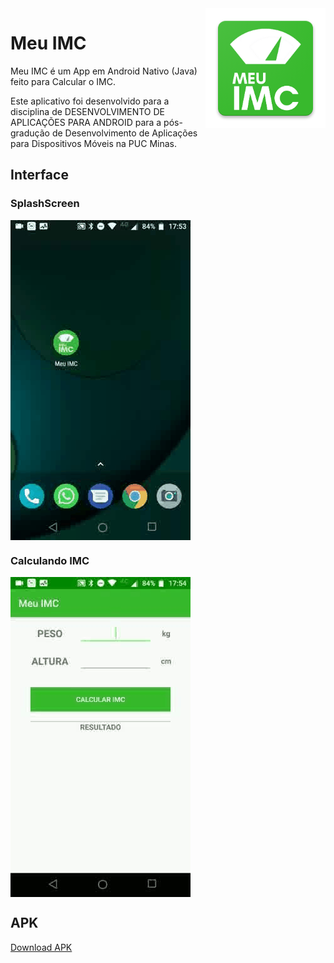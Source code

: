 <img align="right" src="https://github.com/marciovcampos/MeuIMC/blob/master/app/src/main/res/mipmap-xxxhdpi/ic_launcher.png"/>

# Meu IMC
Meu IMC é um App em Android Nativo (Java) feito para Calcular o IMC.

Este aplicativo foi desenvolvido para a disciplina de DESENVOLVIMENTO DE APLICAÇÕES PARA ANDROID para a pós-gradução de Desenvolvimento de Aplicações para Dispositivos Móveis na PUC Minas.

## Interface

### SplashScreen
<img align="center" src="https://github.com/marciovcampos/MeuIMC/blob/master/app/src/main/res/gif/SplashScreen.gif"/>


### Calculando IMC
<img align="center" src="https://github.com/marciovcampos/MeuIMC/blob/master/app/src/main/res/gif/CalculandoIMC.gif"/>

## APK
<a href="https://github.com/marciovcampos/MeuIMC/blob/master/app_MeuIMC.apk"  target=“_blank”> Download APK </a>